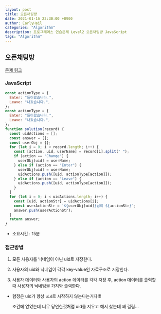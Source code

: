 ```yaml
---
layout: post
title: 오픈채팅방
date: 2021-01-16 22:30:00 +0900
author: EarlyHail
categories: "Algorithm"
description: 프로그래머스 연습문제 Level2 오픈채팅방 JavaScript
tags: "Algorithm"
---
```


## 오픈채팅방

[문제 링크](https://programmers.co.kr/learn/courses/30/lessons/42888)

### JavaScript

```javascript
const actionType = {
  Enter: "들어왔습니다.",
  Leave: "나갔습니다.",
};
const actionType = {
  Enter: "들어왔습니다.",
  Leave: "나갔습니다.",
};
function solution(record) {
  const uidActions = [];
  const answer = [];
  const userObj = {};
  for (let i = 0; i < record.length; i++) {
    const [action, uid, userName] = record[i].split(" ");
    if (action == "Change") {
      userObj[uid] = userName;
    } else if (action == "Enter") {
      userObj[uid] = userName;
      uidActions.push([uid, actionType[action]]);
    } else if (action == "Leave") {
      uidActions.push([uid, actionType[action]]);
    }
  }
  for (let i = 0; i < uidActions.length; i++) {
    const [uid, actionStr] = uidActions[i];
    const userActionStr = `${userObj[uid]}님이 ${actionStr}`;
    answer.push(userActionStr);
  }
  return answer;
}
```

- 소요시간 : 15분

### 접근방법

1. 모든 사용자를 닉네임이 아닌 uid로 저장한다.

2. 사용자의 uid와 닉네임이 각각 key-value인 자료구조로 저장한다.

3. 사용자 데이터와 사용자의 action 데이터를 각각 저장 후, action 데이터를 출력할 때 사용자의 닉네임을 가져와 출력한다.

- 함정은 uid가 항상 `uid`로 시작하지 않는다는거다!!!

  조건에 없었는데 너무 당연한것처럼 uid를 지우고 해서 찾는데 꽤 걸림...
